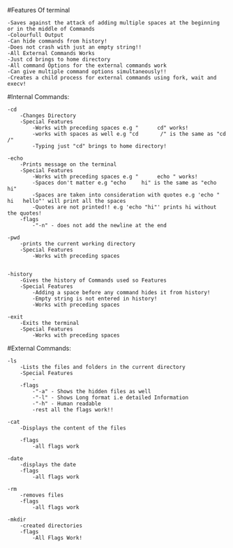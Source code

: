 #Features Of terminal


    -Saves against the attack of adding multiple spaces at the beginning or in the middle of Commands
    -Colourfull Output
    -Can hide commands from history!
    -Does not crash with just an empty string!!
    -All External Commands Works
    -Just cd brings to home directory
    -All command Options for the external commands work
    -Can give multiple command options simultaneously!!
    -Creates a child process for external commands using fork, wait and execv!

#Internal Commands: 


    -cd
        -Changes Directory
        -Special Features
            -Works with preceding spaces e.g "      cd" works!
            -works with spaces as well e.g "cd       /" is the same as "cd /"
            -Typing just "cd" brings to home directory!
    
    -echo
        -Prints message on the terminal
        -Special Features
            -Works with preceding spaces e.g "      echo " works!
            -Spaces don't matter e.g "echo     hi" is the same as "echo hi"
            -Spaces are taken into consideration with quotes e.g 'echo "   hi   hello"' will print all the spaces
            -Quotes are not printed!! e.g 'echo "hi"' prints hi without the quotes!
        -flags
            -"-n" - does not add the newline at the end
    
    -pwd
        -prints the current working directory
        -Special Features
            -Works with preceding spaces
        
    
    -history
        -Gives the history of Commands used so Features
        -Special Features
            -Adding a space before any command hides it from history!
            -Empty string is not entered in history!
            -Works with preceding spaces
    
    -exit
        -Exits the terminal
        -Special Features
            -Works with preceding spaces

#External Commands:


    -ls
        -Lists the files and folders in the current directory
        -Special Features
            -
        -flags
            -"-a" - Shows the hidden files as well
            -"-l" - Shows Long format i.e detailed Information
            -"-h" - Human readable
            -rest all the flags work!!
    
    -cat
        -Displays the content of the files
        
        -flags
            -all flags work
    
    -date
        -displays the date
        -flags
            -all flags work

    -rm
        -removes files
        -flags
            -all flags work
    
    -mkdir
        -created directories
        -flags
            -All Flags Work!
    

